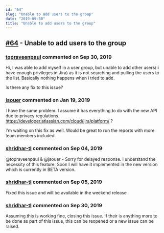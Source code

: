 ```yaml
---
id: "64"
slug: "Unable to add users to the group"
date: "2019-09-30"
title: "Unable to add users to the group"
---
```



## [#64](https://github.com/shridhar-tl/jira-assistant/issues/64) - Unable to add users to the group

### [topraveenpaul](https://github.com/topraveenpaul) commented on Sep 30, 2019

Hi,
I was able to add myself in a user group, but unable to add other users( i have enough privileges in Jira) as it is not searching and pulling the users to the list. Basically nothing happens when i tried to add.

Is there any fix to this issue?

### [jsouer](https://github.com/jsouer) commented on Jan 19, 2019

I have the same problem. I assume it has everything to do with the new API due to privacy regulations. https://developer.atlassian.com/cloud/jira/platform/   ?

I'm waiting on this fix as well. Would be great to run the reports with more team members included. 

### [shridhar-tl](https://github.com/shridhar-tl) commented on Sep 04, 2019

@topraveenpaul & @jsouer - Sorry for delayed response. I understand the necessity of this feature. Soon I will have it implemented in the new version which is currently in BETA version.

### [shridhar-tl](https://github.com/shridhar-tl) commented on Sep 05, 2019

Fixed this issue and will be available in the weekend release

### [shridhar-tl](https://github.com/shridhar-tl) commented on Sep 30, 2019

Assuming this is working fine, closing this issue. If their is anything more to be done as part of this issue, this can be reopened or a new issue can be raised.
